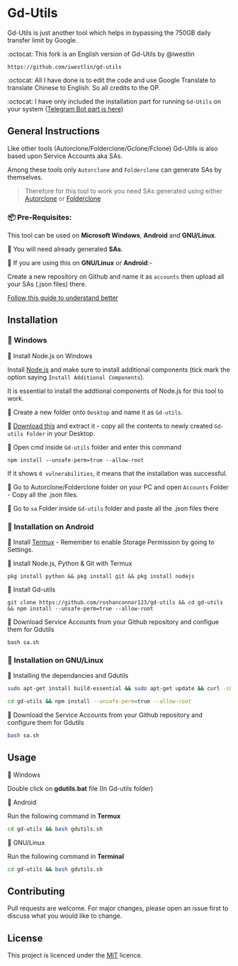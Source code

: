 # Gd-Utils

 Gd-Utils is just another tool which helps in bypassing the 750GB daily transfer limit by Google.

:octocat: This fork is an English version of Gd-Utils by @iwestlin

    https://github.com/iwestlin/gd-utils

:octocat: All I have done is to edit the code and use Google Translate to translate Chinese to English. So all credits to the OP.

:octocat: I have only included the installation part for running `Gd-Utils` on your system ([Telegram Bot part is here](https://github.com/roshanconnor123/Gdutils_Tgbot))
## General Instructions
Like other tools (Autorclone/Folderclone/Gclone/Fclone)  Gd-Utils is also based upon Service Accounts aka SAs.

 Among these tools only `Autorclone` and `Folderclone` can generate SAs by themselves.
 
>Therefore for this tool to work you need SAs generated using either [Autorclone](https://github.com/xyou365/AutoRclone) or [Folderclone](https://github.com/Spazzlo/folderclone)

### 📦 Pre-Requisites:

This tool can be used on **Microsoft Windows**, **Android** and **GNU/Linux**.

📣 You will need already generated **SAs**.

📣 If you are using this on **GNU/Linux** or **Android**:-

Create a new repository on Github and name it as `accounts` then upload all your SAs (.json files) there.

[Follow this guide to understand better](https://telegra.ph/Uploading-Service-Accounts-to-Github-07-09)

## Installation

### 🔳 Windows


🌠 Install Node.js on Windows

 Install [Node.js](https://nodejs.org/dist/v12.18.4/node-v12.18.4-x64.msi) and make sure to install additional components (tick mark the option saying `Install Additional Components`).

It is essential to install the addtional components of Node.js for this tool to work.

🌠 Create a new folder onto `Desktop` and name it as `Gd-utils`.

🌠 [Download this](https://github.com/roshanconnor123/gd-utils/archive/master.zip) and extract it - copy all the contents to newly created `Gd-utils Folder` in your Desktop.

🌠 Open cmd inside `Gd-utils` folder and enter this command
```
npm install --unsafe-perm=true --allow-root
```
 If it shows `0 vulnerabilities`, it means that the installation was successful.

🌠 Go to Autorclone/Folderclone folder on your PC and open `Accounts` Folder - Copy all the .json files.

🌠 Go to `sa` Folder inside `Gd-utils` folder and paste all the .json files there


### 🔳 Installation on Android


🌠 Install [Termux](https://play.google.com/store/apps/details?id=com.termux&hl=en_IN%20%20) - Remember to enable Storage Permission by going to Settings.

🌠 Install Node.js, Python & Git with Termux
```
pkg install python && pkg install git && pkg install nodejs
```
🌠 Install Gd-utils
```
git clone https://github.com/roshanconnor123/gd-utils && cd gd-utils && npm install --unsafe-perm=true --allow-root
```
🌠 Download Service Accounts from your Github repository and configue them for Gdutils
```
bash sa.sh
```

### 🔳 Installation on GNU/Linux

🌠 Installing the dependancies and Gdutils
```bash
sudo apt-get install build-essential && sudo apt-get update && curl -sL https://deb.nodesource.com/setup_14.x | sudo -E bash - && sudo apt-get install -y nodejs && git clone https://github.com/roshanconnor123/gd-utils
```
```bash
cd gd-utils && npm install --unsafe-perm=true --allow-root
```
🌠 Download the Service Accounts from your Github repository and configure them for Gdutils
```bash
bash sa.sh
```

## Usage
🔷 Windows

 Double click on **gdutils.bat** file (In Gd-utils folder)

🔷 Android

Run the following command in **Termux**
```bash
cd gd-utils && bash gdutils.sh
```
🔷 GNU/Linux

 Run the following command in **Terminal**
```bash
cd gd-utils && bash gdutils.sh
```
## Contributing
Pull requests are welcome. For major changes, please open an issue first to discuss what you would like to change.


## License
This project is licenced under the [MIT](https://choosealicense.com/licenses/mit/) licence.
